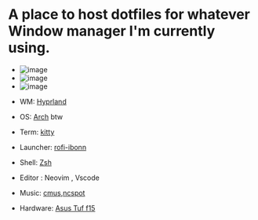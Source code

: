 # A place to host dotfiles for whatever Window manager I'm currently using.

- ![image](https://user-images.githubusercontent.com/87846149/231362373-a1d467fb-2207-4888-b2d1-81834fbf2a92.png)
- ![image](https://user-images.githubusercontent.com/87846149/231362579-5dac9e34-0b83-45a7-b8dc-29e6dbe270ad.png)
- ![image](https://user-images.githubusercontent.com/87846149/231362841-ef2c9025-c8bd-4aa7-8e92-90b6219b36c0.png)


* WM: [Hyprland][hypr]
 
* OS: [Arch][archurl] btw
 
* Term: [kitty][kittyurl]
 
* Launcher: [rofi-ibonn][rofiurl]

* Shell: [Zsh][zshurl]

* Editor : Neovim , Vscode
 
* Music: [cmus][cmusurl],[ncspot](https://github.com/hrkfdn/ncspot)
 
* Hardware: [Asus Tuf f15][asus]


[hypr]: https://github.com/hyprwm/Hyprland
[archurl]: https://archlinux.org/
[kittyurl]: https://github.com/kovidgoyal/kitty
[rofiurl]: https://github.com/lbonn/rofi
[waybarurl]: https://github.com/Alexays/Waybar
[zshurl]: https://www.zsh.org/
[cmusurl]: https://cmus.github.io/
[asus]: https://www.asus.com/laptops/for-gaming/tuf-gaming/asus-tuf-gaming-f15-2022/
